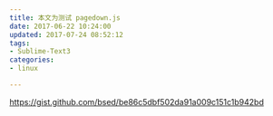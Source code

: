 ```yaml
---
title: 本文为测试 pagedown.js
date: 2017-06-22 10:24:00
updated: 2017-07-24 08:52:12
tags: 
- Sublime-Text3
categories: 
- linux

---
```

https://gist.github.com/bsed/be86c5dbf502da91a009c151c1b942bd
